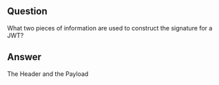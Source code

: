 ## Question

What two pieces of information are used to construct the signature for a JWT?

## Answer
The Header and the Payload

